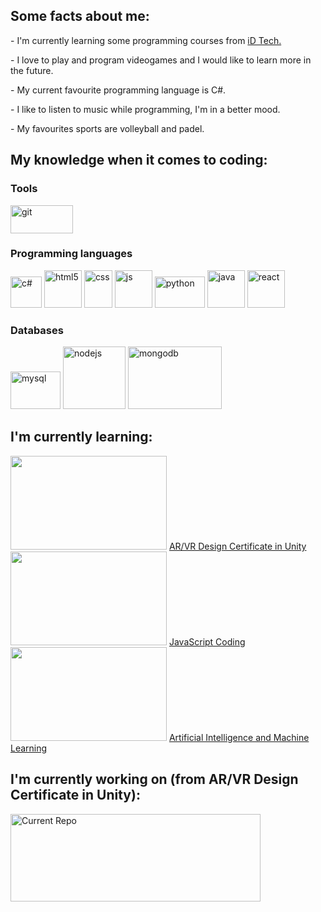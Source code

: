 <h2>Some facts about me:</h2>
<p>- I'm currently learning some programming courses from <a href="https://www.idtech.com/">iD Tech.</a></p>
<p>- I love to play and program videogames and I would like to learn more in the future.</p>
<p>- My current favourite programming language is C#.</p>
<p>- I like to listen to music while programming, I'm in a better mood.</p>
<p>- My favourites sports are volleyball and padel.</p>


<h2>My knowledge when it comes to coding:</h2>
<h3></h3>
<div class="row">
 <h3>Tools</h3>
 <img src="https://user-images.githubusercontent.com/77303061/178125196-ccd064c4-4686-4c8c-8308-1959ba3fa6a2.png" width="100px" height="45px" alt="git"/>
 <h3>Programming languages</h3>
 <img src="https://user-images.githubusercontent.com/77303061/178125094-3020e6cd-8b1a-478e-9f4f-266cfed81b1f.png" width="50px" height="50px" alt="c#"/>
 <img src="https://user-images.githubusercontent.com/77303061/178125161-c4080e9e-8152-496b-8fee-bbdb8b86bf28.png" width="60px" height="60px" alt="html5"/>
 <img src="https://user-images.githubusercontent.com/77303061/178125318-b2fd1c23-060c-493d-bb0f-908e1b6c5fc3.png" width="45px" height="60px" alt="css"/>
 <img src="https://user-images.githubusercontent.com/77303061/178125061-9a98c27a-e6c3-4e42-8ad8-1e8063235a98.png" width="60px" height="60px" alt="js"/>
 <img src="https://user-images.githubusercontent.com/77303061/178125143-0c287cd3-880b-455c-906b-00af4becb258.png" width="80px" height="50px" alt="python"/>
 <img src="https://user-images.githubusercontent.com/77303061/178125221-fe9dd1b0-5b66-4047-85a1-0cdb046ece2e.png" width="60px" height="60px" alt="java"/>
 <img src="https://user-images.githubusercontent.com/77303061/178124868-04a74945-0cfa-45d6-b2cf-9443ee5011c3.png" width="60px" height="60px" alt="react"/>
 <h3>Databases</h3>
 <img src="https://user-images.githubusercontent.com/77303061/178125180-01160dc9-0300-4683-939b-476423aa9b39.png" width="80px" height="60px" alt="mysql"/>
 <img src="https://user-images.githubusercontent.com/77303061/178125389-cf3d7faf-fec7-4bfa-a6a0-a49eefdc43a2.png" width="100px" height="100px" alt="nodejs"/>
 <img src="https://user-images.githubusercontent.com/77303061/178125205-3ba95f39-695f-45cd-8749-4bed24188af5.png" width="150px" height="100px" alt="mongodb"/>
</div>


<h2>I'm currently learning:</h2>
<div class="row">

  <img src="https://user-images.githubusercontent.com/77303061/178083134-609ed7ef-f547-4531-a6d5-b76abeec064a.png" width="250px" height="150px"/>
  <a href="https://www.idtech.com/courses/virtual-academy-ar-vr-unity-nyu-tandon#/reg-flow/product-availability">AR/VR Design Certificate in Unity</a>

  <img src="https://user-images.githubusercontent.com/77303061/178085184-848a4276-5e6b-433e-8ba1-7358cb467bc4.png" width="250px" height="150px"/>
  <a href="https://www.idtech.com/courses/virtual-javascript-coding-powered-by-mit-open-learning-teen-tech-summer-certification-1#/reg-flow/product-availability">JavaScript Coding</a>

  <img src="https://user-images.githubusercontent.com/77303061/178085166-5beb19e2-0b24-4e2d-94a8-d093305a1714.png" width="250px" height="150px"/>
  <a href="https://www.idtech.com/courses/virtual-academy-ai-machine-learning-nvidia#/reg-flow/product-availability">Artificial Intelligence and Machine Learning</a>

</div>


<h2>I'm currently working on (from AR/VR Design Certificate in Unity):</h2>
 <a href="https://github.com/etrancho/Discover-Things">  
  <img src="https://github-readme-stats.vercel.app/api/pin/?username=etrancho&repo=Discover-Things&theme=dark" alt="Current Repo" width="400px" height="140px"/>
 </a>



 

